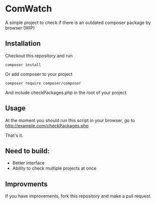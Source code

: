 # ComWatch
A simple project to check if there is an outdated composer package by browser (WIP)

## Installation
Checkout this repository and run
```
composer install
```

Or add composer to your project
```
composer require composer/composer
```
And include checkPackages.php in the root of your project.

## Usage
At the moment you should run this script in your browser, go to http://example.com/checkPackages.php

That's it.

## Need to build:
 - Better interface
 - Ability to check multiple projects at once
 
 ## Improvments
 If you have improvements, fork this repository and make a pull request.
